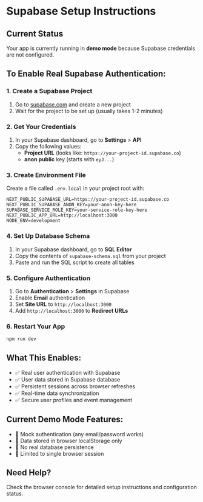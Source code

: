 # Supabase Setup Instructions

## Current Status
Your app is currently running in **demo mode** because Supabase credentials are not configured.

## To Enable Real Supabase Authentication:

### 1. Create a Supabase Project
1. Go to [supabase.com](https://supabase.com) and create a new project
2. Wait for the project to be set up (usually takes 1-2 minutes)

### 2. Get Your Credentials
1. In your Supabase dashboard, go to **Settings** > **API**
2. Copy the following values:
   - **Project URL** (looks like: `https://your-project-id.supabase.co`)
   - **anon public** key (starts with `eyJ...`)

### 3. Create Environment File
Create a file called `.env.local` in your project root with:

```env
NEXT_PUBLIC_SUPABASE_URL=https://your-project-id.supabase.co
NEXT_PUBLIC_SUPABASE_ANON_KEY=your-anon-key-here
SUPABASE_SERVICE_ROLE_KEY=your-service-role-key-here
NEXT_PUBLIC_APP_URL=http://localhost:3000
NODE_ENV=development
```

### 4. Set Up Database Schema
1. In your Supabase dashboard, go to **SQL Editor**
2. Copy the contents of `supabase-schema.sql` from your project
3. Paste and run the SQL script to create all tables

### 5. Configure Authentication
1. Go to **Authentication** > **Settings** in Supabase
2. Enable **Email** authentication
3. Set **Site URL** to `http://localhost:3000`
4. Add `http://localhost:3000` to **Redirect URLs**

### 6. Restart Your App
```bash
npm run dev
```

## What This Enables:
- ✅ Real user authentication with Supabase
- ✅ User data stored in Supabase database
- ✅ Persistent sessions across browser refreshes
- ✅ Real-time data synchronization
- ✅ Secure user profiles and event management

## Current Demo Mode Features:
- 🔄 Mock authentication (any email/password works)
- 🔄 Data stored in browser localStorage only
- 🔄 No real database persistence
- 🔄 Limited to single browser session

## Need Help?
Check the browser console for detailed setup instructions and configuration status.
